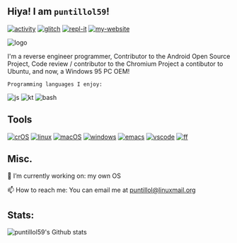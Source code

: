 ## Hiya! I am `puntillol59`!

[![activity](https://img.shields.io/static/v1?label=Account&message=Active&color=blue&style=plastic&logo=Git)](https://gitmemory.com/puntillol59)
[![glitch](https://img.shields.io/badge/Glitch-%40puntillol59-ff69b4?style=plastic&logo=glitch)](https://glitch.com/@puntillol59)
[![repl-it](https://img.shields.io/badge/repl.it-%40LucasPuntillo-lightgrey?style=plastic&logo=repl.it)](http://repl.it/@LucasPuntillo)
[![my-website](https://img.shields.io/badge/Website:-Online-blueviolet?style=plastic&logo=internet-explorer)](http://puntillol59.ml)

![logo](https://i.imgur.com/jAYaz7t.png)

I'm a reverse engineer programmer, Contributor to the Android Open Source Project, Code review / contributor to the Chromium Project a contibutor to Ubuntu, and now, a Windows 95 PC OEM!

    Programming languages I enjoy: 

![js](https://img.shields.io/badge/*-Javascript-yellow?style=plastic&logo=javascript)
![kt](https://img.shields.io/badge/*-Kotlin-blue?style=plastic&logo=kotlin)
![bash](https://img.shields.io/badge/*-bash-lightgrey?style=plastic&logo=gnu-bash)

## Tools

[![crOS](https://img.shields.io/badge/OS:-chromeOS-informational?style=plastic&logo=google-chrome)](https://www.google.com/chromebook/)
[![linux](https://img.shields.io/badge/OS:-Linux-yellow?style=plastic&logo=linux)](https://ubuntu.com/)
[![macOS](https://img.shields.io/badge/OS:-macOS%20Mojave-lightgrey?style=plastic&logo=macos)](https://support.apple.com/en-ca/macos)
[![windows](https://img.shields.io/badge/OS:-Windows-9cf?style=plastic&logo=windows)](https://www.microsoft.com/en-ca/windows)
[![emacs](https://img.shields.io/badge/Editor:-Emacs-blueviolet?style=plastic&logo=gnu-emacs)](https://www.gnu.org/software/emacs/)
[![vscode](https://img.shields.io/badge/Editor:-VScode-blue?style=plastic&logo=visual-studio-code)](https://code.visualstudio.com/)
[![ff](https://img.shields.io/badge/Browser:-Firefox%20Beta-orange?style=plastic&logo=firefox-browser)](https://www.mozilla.org/en-CA/firefox/channel/desktop/)

## Misc.

🔭 I’m currently working on: my own OS

📫 How to reach me: You can email me at puntillol@linuxmail.org

## Stats:

![puntillol59's Github stats](https://github-readme-stats.vercel.app/api?username=puntillol59&show_icons=true&theme=tokyonight)

